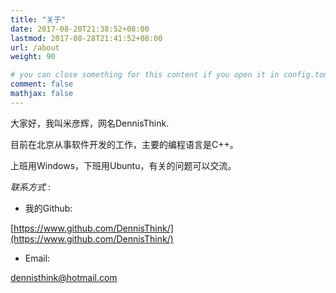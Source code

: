 ```yaml
---
title: "关于"
date: 2017-08-20T21:38:52+08:00
lastmod: 2017-08-28T21:41:52+08:00
url: /about
weight: 90

# you can close something for this content if you open it in config.toml.
comment: false
mathjax: false
---
```


大家好，我叫米彦辉，网名DennisThink.

目前在北京从事软件开发的工作，主要的编程语言是C++。

上班用Windows，下班用Ubuntu，有关的问题可以交流。

*联系方式* :

* 我的Github:

[https://www.github.com/DennisThink/](https://www.github.com/DennisThink/)

* Email:  

dennisthink@hotmail.com 

